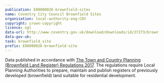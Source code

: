 ```yaml
---
publication: E08000026-brownfield-sites
name: Coventry City Council Brownfield Sites
organisation: local-authority-eng:COV
copyright: crown-copyright
licence: ogl
data-url: http://www.coventry.gov.uk/download/downloads/id/27273/brownfield_land_register.xlsm
data-gov-uk: 
task: brownfield_site
prefix: E08000026-brownfield-site
---
```


Data published in accordance with [The Town and Country Planning (Brownfield Land Register) Regulations 2017](http://www.legislation.gov.uk/uksi/2017/403/contents/made).
The regulations require Local Planning Authorities to prepare, maintain and publish registers of previously developed (brownfield) land suitable for residential development.

